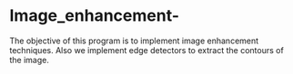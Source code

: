 # Image_enhancement-
The objective of this program is to implement image enhancement techniques. Also we implement edge detectors to extract the contours of the image.
